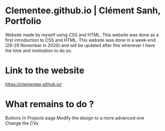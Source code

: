 # Clementee.github.io | Clément Sanh, Portfolio

Website made by myself using CSS and HTML. This website was done as a first introduction to CSS and HTML.
This website was done in a week-end (28-29 November in 2020) and will be updated after this whenever I have the time and motivation to do so.

# Link to the website

https://clementee.github.io/

# What remains to do ?

Buttons /n
Projects page
Modify the design to a more advanced one
Change the CVs 
